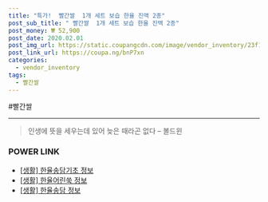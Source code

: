 ```yaml
--- 
title: "특가!  빨간쌀  1개 세트 보습 한율 진액 2종" 
post_sub_title: " 빨간쌀  1개 세트 보습 한율 진액 2종" 
post_money: ₩ 52,900 
post_date: 2020.02.01 
post_img_url: https://static.coupangcdn.com/image/vendor_inventory/23f1/a5ab0a3a939e00d000b50e57e6efdc13ff21d08cfdd6686fa8b140e46210.jpg 
post_link_url: https://coupa.ng/bnP7xn 
categories: 
  - vendor_inventory 
tags: 
  - 빨간쌀 
--- 
```

  #빨간쌀 
<hr> 

> 인생에 뜻을 세우는데 있어 늦은 때라곤 없다 – 볼드윈 


### POWER LINK

* <a href="https://blog.naver.com/fasyy4321/221770415318" target="_blank"> [생활] 한율송담기초 정보 </a>
* <a href="https://blog.naver.com/sakai111/221762799830" target="_blank"> [생활] 한율어린쑥 정보 </a>
* <a href="https://blog.naver.com/fasyy4321/221770281961" target="_blank"> [생활] 한율송담 정보 </a>
